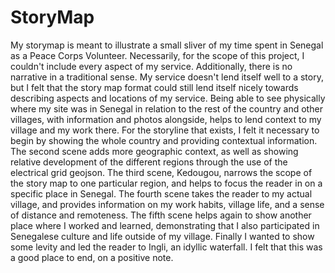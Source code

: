 # StoryMap

My storymap is meant to illustrate a small sliver of my time spent in Senegal as a Peace Corps Volunteer. Necessarily, for the scope of this project, I couldn't include every aspect of my service. Additionally, there is no narrative in a traditional sense. My service doesn't lend itself well to a story, but I felt that the story map format could still lend itself nicely towards describing aspects and locations of my service. Being able to see physically where my site was in Senegal in relation to the rest of the country and other villages, with information and photos alongside, helps to lend context to my village and my work there. 
For the storyline that exists, I felt it necessary to begin by showing the whole country and providing contextual information. 
The second scene adds more geographic context, as well as showing relative development of the different regions through the use of the electrical grid geojson. 
The third scene, Kedougou, narrows the scope of the story map to one particular region, and helps to focus the reader in on a specific place in Senegal.
The fourth scene takes the reader to my actual village, and provides information on my work habits, village life, and a sense of distance and remoteness.
The fifth scene helps again to show another place where I worked and learned, demonstrating that I also participated in Senegalese culture and life outside of my village.
Finally I wanted to show some levity and led the reader to Ingli, an idyllic waterfall. I felt that this was a good place to end, on a positive note.
